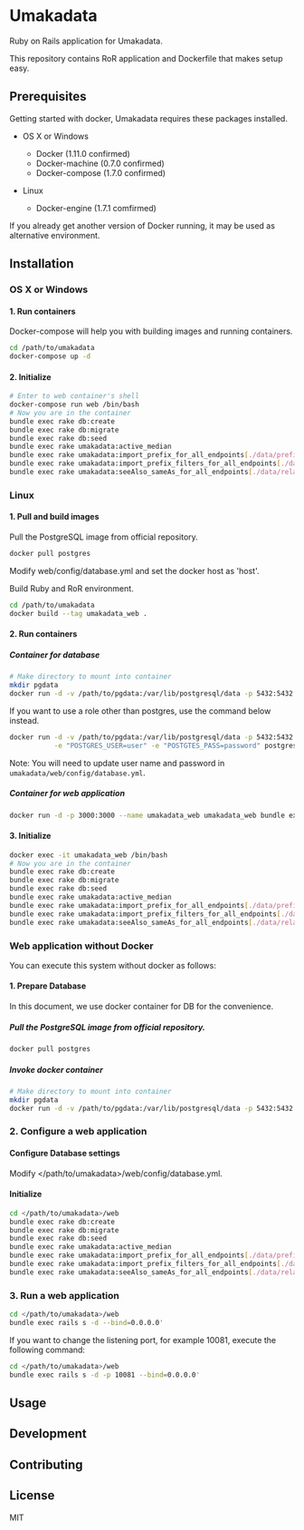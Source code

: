 # Umakadata

Ruby on Rails application for Umakadata.

This repository contains RoR application and Dockerfile that makes setup easy.

## Prerequisites

Getting started with docker, Umakadata requires these packages installed.

- OS X or Windows

    - Docker (1.11.0 confirmed)
    - Docker-machine (0.7.0 confirmed)
    - Docker-compose (1.7.0 confirmed)

- Linux

    - Docker-engine (1.7.1 comfirmed)

If you already get another version of Docker running, it may be used as alternative environment.

## Installation

### OS X or Windows

#### 1. Run containers

Docker-compose will help you with building images and running containers.
```bash
cd /path/to/umakadata
docker-compose up -d
```

#### 2. Initialize

```bash
# Enter to web container's shell
docker-compose run web /bin/bash
# Now you are in the container
bundle exec rake db:create
bundle exec rake db:migrate
bundle exec rake db:seed
bundle exec rake umakadata:active_median
bundle exec rake umakadata:import_prefix_for_all_endpoints[./data/prefixes]
bundle exec rake umakadata:import_prefix_filters_for_all_endpoints[./data/prefix_filters]
bundle exec rake umakadata:seeAlso_sameAs_for_all_endpoints[./data/relations]
```

### Linux

#### 1. Pull and build images

Pull the PostgreSQL image from official repository.
```bash
docker pull postgres
```

Modify web/config/database.yml and set the docker host as 'host'.

Build Ruby and RoR environment.
```bash
cd /path/to/umakadata
docker build --tag umakadata_web .
```

#### 2. Run containers

##### Container for database

```bash
# Make directory to mount into container
mkdir pgdata
docker run -d -v /path/to/pgdata:/var/lib/postgresql/data -p 5432:5432 --name umakadata_db postgres
```

If you want to use a role other than postgres, use the command below instead.
```bash
docker run -d -v /path/to/pgdata:/var/lib/postgresql/data -p 5432:5432 --name umakadata_db \
           -e "POSTGRES_USER=user" -e "POSTGTES_PASS=password" postgres
```

Note: You will need to update user name and password in `umakadata/web/config/database.yml`.

##### Container for web application

```bash
docker run -d -p 3000:3000 --name umakadata_web umakadata_web bundle exec rails s -p 3000 -b '0.0.0.0'
```

#### 3. Initialize

```bash
docker exec -it umakadata_web /bin/bash
# Now you are in the container
bundle exec rake db:create
bundle exec rake db:migrate
bundle exec rake db:seed
bundle exec rake umakadata:active_median
bundle exec rake umakadata:import_prefix_for_all_endpoints[./data/prefixes]
bundle exec rake umakadata:import_prefix_filters_for_all_endpoints[./data/prefix_filters]
bundle exec rake umakadata:seeAlso_sameAs_for_all_endpoints[./data/relations]
```

### Web application without Docker

You can execute this system without docker as follows:

#### 1. Prepare Database

In this document, we use docker container for DB for the convenience.

##### Pull the PostgreSQL image from official repository.

```bash
docker pull postgres
```

##### Invoke docker container

```bash
# Make directory to mount into container
mkdir pgdata
docker run -d -v /path/to/pgdata:/var/lib/postgresql/data -p 5432:5432 --name umakadata_db postgres
```

### 2. Configure a web application

#### Configure Database settings

Modify </path/to/umakadata>/web/config/database.yml.

#### Initialize

```bash
cd </path/to/umakadata>/web
bundle exec rake db:create
bundle exec rake db:migrate
bundle exec rake db:seed
bundle exec rake umakadata:active_median
bundle exec rake umakadata:import_prefix_for_all_endpoints[./data/prefixes]
bundle exec rake umakadata:import_prefix_filters_for_all_endpoints[./data/prefix_filters]
bundle exec rake umakadata:seeAlso_sameAs_for_all_endpoints[./data/relations]
```

### 3. Run a web application

```bash
cd </path/to/umakadata>/web
bundle exec rails s -d --bind=0.0.0.0'
```

If you want to change the listening port, for example 10081, execute the following command:

```bash
cd </path/to/umakadata>/web
bundle exec rails s -d -p 10081 --bind=0.0.0.0'
```


## Usage


## Development


## Contributing


## License
MIT
